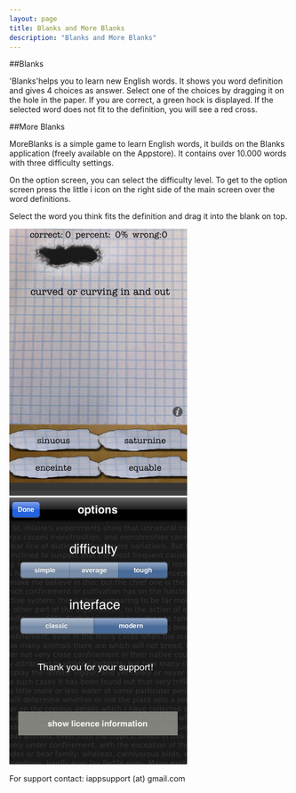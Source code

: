 ```yaml
---
layout: page
title: Blanks and More Blanks 
description: "Blanks and More Blanks"
---
```


##Blanks

'Blanks'helps you to learn new 
English words. It shows you word definition and gives 4 choices as answer. 
Select one of the choices by dragging it on the hole in the paper. 
If you are correct, a green hock is displayed. 
If the selected word does not fit to the definition, you will see a red cross. 

##More Blanks

MoreBlanks is a simple game to learn English words, 
it builds on the Blanks application 
(freely available on the Appstore). 
It contains over 10.000 words with 
three difficulty settings. 

On the option screen, you can select
the difficulty level. 
To get to the option screen press the 
little i icon on the right side of 
the main screen over the word definitions. 

Select the word you think
fits the definition and drag it into the blank on top.

![blanks1](./imgs/bl1.png)
![blanks2](./imgs/bl2.png)

For support contact:
  iappsupport (at) gmail.com
